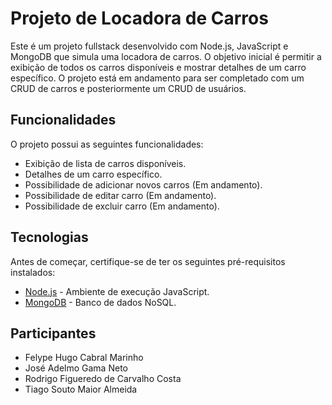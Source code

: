 # Projeto de Locadora de Carros

Este é um projeto fullstack desenvolvido com Node.js, JavaScript e MongoDB que simula uma locadora de carros. O objetivo inicial é permitir a exibição de todos os carros disponíveis e mostrar detalhes de um carro específico. O projeto está em andamento para ser completado com um CRUD de carros e posteriormente um CRUD de usuários.

## Funcionalidades

O projeto possui as seguintes funcionalidades:

- Exibição de lista de carros disponíveis.
- Detalhes de um carro específico.
- Possibilidade de adicionar novos carros (Em andamento).
- Possibilidade de editar carro (Em andamento).
- Possibilidade de excluir carro (Em andamento).

## Tecnologias

Antes de começar, certifique-se de ter os seguintes pré-requisitos instalados:

- [Node.js](https://nodejs.org/) - Ambiente de execução JavaScript.
- [MongoDB](https://www.mongodb.com/) - Banco de dados NoSQL.

## Participantes
- Felype Hugo Cabral Marinho
- José Adelmo Gama Neto
- Rodrigo Figueredo de Carvalho Costa
- Tiago Souto Maior Almeida
